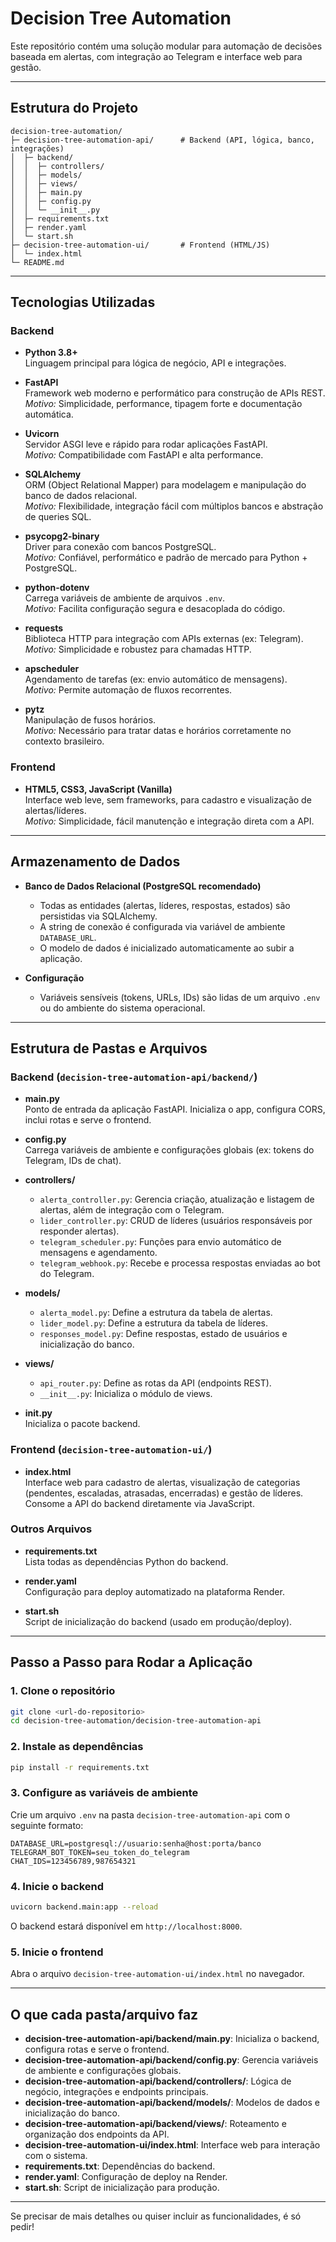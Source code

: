 # Decision Tree Automation

Este repositório contém uma solução modular para automação de decisões baseada em alertas, com integração ao Telegram e interface web para gestão.

---

## Estrutura do Projeto

```
decision-tree-automation/
├─ decision-tree-automation-api/      # Backend (API, lógica, banco, integrações)
│  ├─ backend/
│  │  ├─ controllers/
│  │  ├─ models/
│  │  ├─ views/
│  │  ├─ main.py
│  │  ├─ config.py
│  │  └─ __init__.py
│  ├─ requirements.txt
│  ├─ render.yaml
│  └─ start.sh
├─ decision-tree-automation-ui/       # Frontend (HTML/JS)
│  └─ index.html
└─ README.md
```

---

## Tecnologias Utilizadas

### Backend

- **Python 3.8+**  
  Linguagem principal para lógica de negócio, API e integrações.

- **FastAPI**  
  Framework web moderno e performático para construção de APIs REST.  
  *Motivo:* Simplicidade, performance, tipagem forte e documentação automática.

- **Uvicorn**  
  Servidor ASGI leve e rápido para rodar aplicações FastAPI.  
  *Motivo:* Compatibilidade com FastAPI e alta performance.

- **SQLAlchemy**  
  ORM (Object Relational Mapper) para modelagem e manipulação do banco de dados relacional.  
  *Motivo:* Flexibilidade, integração fácil com múltiplos bancos e abstração de queries SQL.

- **psycopg2-binary**  
  Driver para conexão com bancos PostgreSQL.  
  *Motivo:* Confiável, performático e padrão de mercado para Python + PostgreSQL.

- **python-dotenv**  
  Carrega variáveis de ambiente de arquivos `.env`.  
  *Motivo:* Facilita configuração segura e desacoplada do código.

- **requests**  
  Biblioteca HTTP para integração com APIs externas (ex: Telegram).  
  *Motivo:* Simplicidade e robustez para chamadas HTTP.

- **apscheduler**  
  Agendamento de tarefas (ex: envio automático de mensagens).  
  *Motivo:* Permite automação de fluxos recorrentes.

- **pytz**  
  Manipulação de fusos horários.  
  *Motivo:* Necessário para tratar datas e horários corretamente no contexto brasileiro.

### Frontend

- **HTML5, CSS3, JavaScript (Vanilla)**  
  Interface web leve, sem frameworks, para cadastro e visualização de alertas/líderes.  
  *Motivo:* Simplicidade, fácil manutenção e integração direta com a API.

---

## Armazenamento de Dados

- **Banco de Dados Relacional (PostgreSQL recomendado)**
  - Todas as entidades (alertas, líderes, respostas, estados) são persistidas via SQLAlchemy.
  - A string de conexão é configurada via variável de ambiente `DATABASE_URL`.
  - O modelo de dados é inicializado automaticamente ao subir a aplicação.

- **Configuração**
  - Variáveis sensíveis (tokens, URLs, IDs) são lidas de um arquivo `.env` ou do ambiente do sistema operacional.

---

## Estrutura de Pastas e Arquivos

### Backend (`decision-tree-automation-api/backend/`)

- **main.py**  
  Ponto de entrada da aplicação FastAPI. Inicializa o app, configura CORS, inclui rotas e serve o frontend.

- **config.py**  
  Carrega variáveis de ambiente e configurações globais (ex: tokens do Telegram, IDs de chat).

- **controllers/**  
  - `alerta_controller.py`: Gerencia criação, atualização e listagem de alertas, além de integração com o Telegram.
  - `lider_controller.py`: CRUD de líderes (usuários responsáveis por responder alertas).
  - `telegram_scheduler.py`: Funções para envio automático de mensagens e agendamento.
  - `telegram_webhook.py`: Recebe e processa respostas enviadas ao bot do Telegram.

- **models/**  
  - `alerta_model.py`: Define a estrutura da tabela de alertas.
  - `lider_model.py`: Define a estrutura da tabela de líderes.
  - `responses_model.py`: Define respostas, estado de usuários e inicialização do banco.

- **views/**  
  - `api_router.py`: Define as rotas da API (endpoints REST).
  - `__init__.py`: Inicializa o módulo de views.

- **__init__.py**  
  Inicializa o pacote backend.

### Frontend (`decision-tree-automation-ui/`)

- **index.html**  
  Interface web para cadastro de alertas, visualização de categorias (pendentes, escaladas, atrasadas, encerradas) e gestão de líderes.  
  Consome a API do backend diretamente via JavaScript.

### Outros Arquivos

- **requirements.txt**  
  Lista todas as dependências Python do backend.

- **render.yaml**  
  Configuração para deploy automatizado na plataforma Render.

- **start.sh**  
  Script de inicialização do backend (usado em produção/deploy).

---

## Passo a Passo para Rodar a Aplicação

### 1. Clone o repositório

```sh
git clone <url-do-repositorio>
cd decision-tree-automation/decision-tree-automation-api
```

### 2. Instale as dependências

```sh
pip install -r requirements.txt
```

### 3. Configure as variáveis de ambiente

Crie um arquivo `.env` na pasta `decision-tree-automation-api` com o seguinte formato:

```
DATABASE_URL=postgresql://usuario:senha@host:porta/banco
TELEGRAM_BOT_TOKEN=seu_token_do_telegram
CHAT_IDS=123456789,987654321
```

### 4. Inicie o backend

```sh
uvicorn backend.main:app --reload
```

O backend estará disponível em `http://localhost:8000`.

### 5. Inicie o frontend

Abra o arquivo `decision-tree-automation-ui/index.html` no navegador.

---

## O que cada pasta/arquivo faz

- **decision-tree-automation-api/backend/main.py**: Inicializa o backend, configura rotas e serve o frontend.
- **decision-tree-automation-api/backend/config.py**: Gerencia variáveis de ambiente e configurações globais.
- **decision-tree-automation-api/backend/controllers/**: Lógica de negócio, integrações e endpoints principais.
- **decision-tree-automation-api/backend/models/**: Modelos de dados e inicialização do banco.
- **decision-tree-automation-api/backend/views/**: Roteamento e organização dos endpoints da API.
- **decision-tree-automation-ui/index.html**: Interface web para interação com o sistema.
- **requirements.txt**: Dependências do backend.
- **render.yaml**: Configuração de deploy na Render.
- **start.sh**: Script de inicialização para produção.

---

Se precisar de mais detalhes ou quiser incluir as funcionalidades, é só pedir! 
